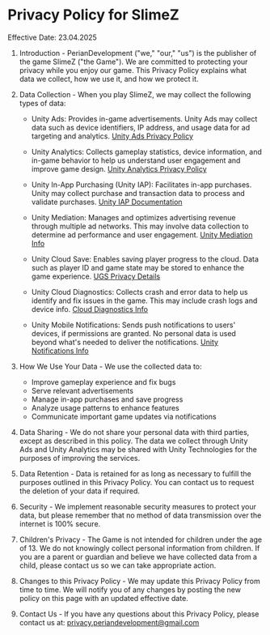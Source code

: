 # Privacy Policy for SlimeZ

Effective Date: 23.04.2025

1. Introduction - PerianDevelopment ("we," "our," "us") is the publisher of the game SlimeZ ("the Game"). We are committed to protecting your privacy while you enjoy our game. This Privacy Policy explains what data we collect, how we use it, and how we protect it.

2. Data Collection - When you play SlimeZ, we may collect the following types of data:

	- Unity Ads:
Provides in-game advertisements. Unity Ads may collect data such as device identifiers, IP address, and usage data for ad targeting and analytics.
[Unity Ads Privacy Policy](https://unity.com/de/legal/privacy-policy)

	- Unity Analytics:
Collects gameplay statistics, device information, and in-game behavior to help us understand user engagement and improve game design.
[Unity Analytics Privacy Policy](https://unity.com/de/legal/privacy-policy)

	- Unity In-App Purchasing (Unity IAP):
Facilitates in-app purchases. Unity may collect purchase and transaction data to process and validate purchases.
[Unity IAP Documentation](https://unity.com/de/legal/privacy-policy)

	- Unity Mediation:
Manages and optimizes advertising revenue through multiple ad networks. This may involve data collection to determine ad performance and user engagement.
[Unity Mediation Info](https://unity.com/de/legal/privacy-policy)

	- Unity Cloud Save:
Enables saving player progress to the cloud. Data such as player ID and game state may be stored to enhance the game experience.
[UGS Privacy Details](https://unity.com/de/legal/privacy-policy)

	- Unity Cloud Diagnostics:
Collects crash and error data to help us identify and fix issues in the game. This may include crash logs and device info.
[Cloud Diagnostics Info](https://unity.com/de/legal/privacy-policy)

	- Unity Mobile Notifications:
Sends push notifications to users' devices, if permissions are granted. No personal data is used beyond what's needed to deliver the notifications.
[Unity Notifications Info](https://unity.com/de/legal/privacy-policy)

3. How We Use Your Data - We use the collected data to:
	- Improve gameplay experience and fix bugs
	- Serve relevant advertisements
	- Manage in-app purchases and save progress
	- Analyze usage patterns to enhance features
	- Communicate important game updates via notifications

4. Data Sharing - We do not share your personal data with third parties, except as described in this policy. The data we collect through Unity Ads and Unity Analytics may be shared with Unity Technologies for the purposes of improving the services.

5. Data Retention - Data is retained for as long as necessary to fulfill the purposes outlined in this Privacy Policy. You can contact us to request the deletion of your data if required.

6. Security - We implement reasonable security measures to protect your data, but please remember that no method of data transmission over the internet is 100% secure.

7. Children's Privacy - The Game is not intended for children under the age of 13. We do not knowingly collect personal information from children. If you are a parent or guardian and believe we have collected data from a child, please contact us so we can take appropriate action.

8. Changes to this Privacy Policy - We may update this Privacy Policy from time to time. We will notify you of any changes by posting the new policy on this page with an updated effective date.

9. Contact Us - If you have any questions about this Privacy Policy, please contact us at: privacy.periandevelopment@gmail.com
